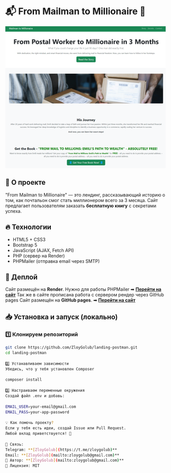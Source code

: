 # 📬 From Mailman to Millionaire 🚀

![Preview](img/preview.png)

## 🌟 О проекте
"From Mailman to Millionaire" — это лендинг, рассказывающий историю о том, как почтальон смог стать миллионером всего за 3 месяца. Сайт предлагает пользователям заказать **бесплатную книгу** с секретами успеха.

## 🔥 **Технологии**
- HTML5 + CSS3
- Bootstrap 5
- JavaScript (AJAX, Fetch API)
- PHP (сервер на Render)
- PHPMailer (отправка email через SMTP)

## 🚀 **Деплой**
Сайт размещён на **Render**.
Нужно для работы PHPMailer
➡ **[Перейти на сайт](http://landing-postman.onrender.com/)**
Так же в сайте прописана работа с сервером рендер через GitHub pages
Сайт размещён на **GitHub pages**.
➡ **[Перейти на сайт](https://zloygolub.github.io/landing-postman/)**

## 📥 **Установка и запуск (локально)**
### 1️⃣ **Клонируем репозиторий**
```bash
git clone https://github.com/ZloyGolub/landing-postman.git
cd landing-postman

2️⃣ Устанавливаем зависимости
Убедись, что у тебя установлен Composer

composer install

3️⃣ Настраиваем переменные окружения
Создай файл .env и добавь:

EMAIL_USER=your-email@gmail.com
EMAIL_PASS=your-app-password

💡 Как помочь проекту?
Если у тебя есть идеи, создай Issue или Pull Request.
Любой вклад приветствуется! 🙌

💬 Связь:       
Telegram: **[ZloyGolub](https://t.me/zloygolub)**
Email: **[ZloyGolub](mailto:zloygolub@gmail.com)**
📌 Автор: **[ZloyGolub](mailto:zloygolub@gmail.com)**
🚀 Лицензия: MIT

